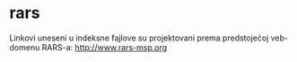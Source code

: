 # rars
Linkovi uneseni u indeksne fajlove su projektovani prema predstojećoj veb-domenu RARS-a: http://www.rars-msp.org
